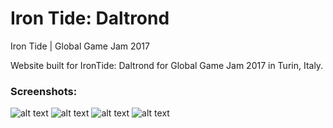 # Iron Tide: Daltrond
Iron Tide | Global Game Jam 2017

Website built for IronTide: Daltrond for Global Game Jam 2017 in Turin, Italy.

### Screenshots: 
![alt text](https://ggj.s3.amazonaws.com/styles/feature_image__wide/games/screenshots/moses_mood3.jpg?itok=RR3KHF6j&timestamp=1485107287)
![alt text](https://ggj.s3.amazonaws.com/styles/feature_image__wide/games/screenshots/ironsurfer.jpg?itok=prKe4h0a&timestamp=1485106969)
![alt text](https://ggj.s3.amazonaws.com/styles/feature_image__wide/games/screenshots/monstars.jpg?itok=iKRr4CkF&timestamp=1485107854)
![alt text](https://ggj.s3.amazonaws.com/styles/feature_image__wide/games/screenshots/game_still_0.jpg?itok=BZjnJ3QF&timestamp=1485108074)
